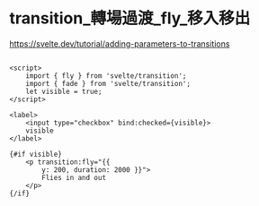 # transition_轉場過渡_fly_移入移出
https://svelte.dev/tutorial/adding-parameters-to-transitions

```svelte

<script>
    import { fly } from 'svelte/transition';
    import { fade } from 'svelte/transition';
    let visible = true;
</script>

<label>
    <input type="checkbox" bind:checked={visible}>
    visible
</label>

{#if visible}
    <p transition:fly="{{
        y: 200, duration: 2000 }}">
        Flies in and out
    </p>
{/if}
```